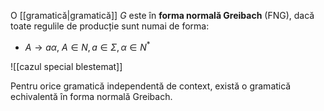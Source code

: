 O [[gramatică|gramatică]] $G$ este în **forma normală Greibach** (FNG), dacă toate regulile de producție sunt numai de forma:

- $A\rightarrow a\alpha$, $A\in N,a\in\Sigma,\alpha\in N^*$

![[cazul special blestemat]]

Pentru orice gramatică independentă de context, există o gramatică echivalentă în forma normală Greibach.